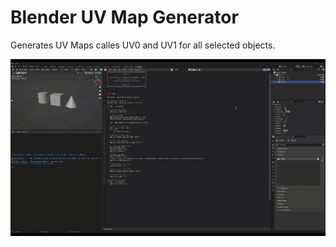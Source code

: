 # Blender UV Map Generator
Generates UV Maps calles UV0 and UV1 for all selected objects.

![](https://github.com/Realmlist/Blender-UV-Map-Generator/blob/main/resources/uv-gen-demo.gif)
